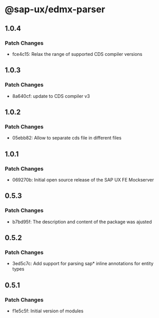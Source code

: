 # @sap-ux/edmx-parser

## 1.0.4

### Patch Changes

-   fce4c15: Relax the range of supported CDS compiler versions

## 1.0.3

### Patch Changes

-   8a640cf: update to CDS compiler v3

## 1.0.2

### Patch Changes

-   05ebb82: Allow to separate cds file in different files

## 1.0.1

### Patch Changes

-   069270b: Initial open source release of the SAP UX FE Mockserver

## 0.5.3

### Patch Changes

-   b7bd95f: The description and content of the package was ajusted

## 0.5.2

### Patch Changes

-   3ed5c7c: Add support for parsing sap\* inline annotations for entity types

## 0.5.1

### Patch Changes

-   f1e5c5f: Initial version of modules
